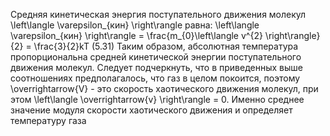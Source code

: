 Средняя кинетическая энергия поступательного движения молекул \left\langle \varepsilon_{кин} \right\rangle равна:
\left\langle \varepsilon_{кин} \right\rangle = \frac{m_{0}\left\langle v^{2} \right\rangle}{2} = \frac{3}{2}kT           (5.31)
Таким образом, абсолютная температура пропорциональна средней кинетической энергии поступательного движения молекул. Следует подчеркнуть, что в приведенных выше соотношениях предполагалось, что газ в целом покоится, поэтому \overrightarrow{V} - это скорость хаотического движения молекул, при этом \left\langle \overrightarrow{v} \right\rangle = 0. Именно среднее значение модуля скорости хаотического движения и определяет температуру газа